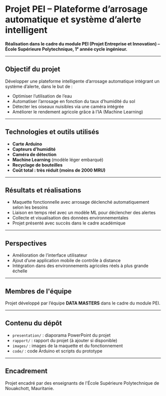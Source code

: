 # Projet PEI – Plateforme d’arrosage automatique et système d’alerte intelligent

**Réalisation dans le cadre du module PEI (Projet Entreprise et Innovation) – École Supérieure Polytechnique, 1ᵉ année cycle ingénieur.**

---

## Objectif du projet

Développer une plateforme intelligente d’arrosage automatique intégrant un système d’alerte, dans le but de :

- Optimiser l’utilisation de l’eau
- Automatiser l’arrosage en fonction du taux d’humidité du sol
- Détecter les oiseaux nuisibles via une caméra intégrée
- Améliorer le rendement agricole grâce à l’IA (Machine Learning)

---

##  Technologies et outils utilisés

- **Carte Arduino**
- **Capteurs d’humidité**
- **Caméra de détection**
- **Machine Learning** (modèle léger embarqué)
- **Recyclage de bouteilles**
- **Coût total : très réduit (moins de 2000 MRU)**

---

##  Résultats et réalisations

- Maquette fonctionnelle avec arrosage déclenché automatiquement selon les besoins
- Liaison en temps réel avec un modèle ML pour déclencher des alertes
- Collecte et visualisation des données environnementales
- Projet présenté avec succès dans le cadre académique

---

##  Perspectives

- Amélioration de l’interface utilisateur
- Ajout d’une application mobile de contrôle à distance
- Intégration dans des environnements agricoles réels à plus grande échelle

---

## Membres de l'équipe

Projet développé par l’équipe **DATA MASTERS** dans le cadre du module PEI.

---

## Contenu du dépôt

- `presentation/` : diaporama PowerPoint du projet
- `rapport/` : rapport du projet (à ajouter si disponible)
- `images/` : images de la maquette et du fonctionnement
- `code/` : code Arduino et scripts du prototype

---

##  Encadrement

Projet encadré par des enseignants de l'École Supérieure Polytechnique de Nouakchott, Mauritanie.
